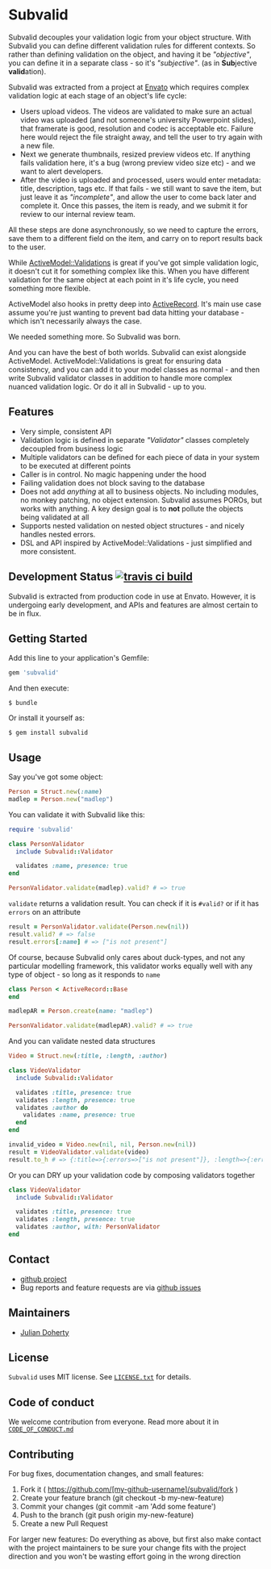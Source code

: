 # Subvalid

Subvalid decouples your validation logic from your object structure. With
Subvalid you can define different validation rules for different contexts. So
rather than defining validation on the object, and having it be _"objective"_,
you can define it in a separate class - so it's _"subjective"_. (as in **Sub**jective
**valid**ation).

Subvalid was extracted from a project at [Envato](http://envato.com) which
requires complex validation logic at each stage of an object's life cycle:
- Users upload videos. The videos are validated to make sure an actual
  video was uploaded (and not someone's university Powerpoint slides), that
framerate is good, resolution and codec is acceptable etc. Failure here would
reject the file straight away, and tell the user to try again with a new file.
- Next we generate thumbnails, resized preview videos etc. If anything fails
  validation here, it's a bug (wrong preview video size etc) - and we want to
alert developers.
- After the video is uploaded and processed, users would enter metadata: title,
  description, tags etc. If that fails - we still want to save the item, but
just leave it as _"incomplete"_, and allow the user to come back later and
complete it. Once this passes, the item is ready, and we submit it for review to
our internal review team.

All these steps are done asynchronously, so we need to capture the errors, save
them to a different field on the item, and carry on to report results back to
the user.

While
[ActiveModel::Validations](http://api.rubyonrails.org/classes/ActiveModel/Validations.html)
is great if you've got simple validation logic, it doesn't cut it for something
complex like this. When you have different validation for the same object at
each point in it's life cycle, you need something more flexible.

ActiveModel also hooks in pretty deep into
[ActiveRecord](http://guides.rubyonrails.org/active_record_validations.html).
It's main use case assume you're just wanting to prevent bad data hitting your
database - which isn't necessarily always the case.

We needed something more. So Subvalid was born.

And you can have the best of both worlds. Subvalid can exist alongside
ActiveModel. ActiveModel::Validations is great for ensuring data consistency,
and you can add it to your model classes as normal - and then write Subvalid
validator classes in addition to handle more complex nuanced validation logic.
Or do it all in Subvalid - up to you.

## Features
- Very simple, consistent API
- Validation logic is defined in separate _"Validator"_ classes completely
  decoupled from business logic
- Multiple validators can be defined for each piece of data in your system to be
  executed at different points
- Caller is in control. No magic happening under the hood
- Failing validation does not block saving to the database
- Does not add _anything_ at all to business objects. No including modules, no
  monkey patching, no object extension. Subvalid assumes POROs, but works with
anything. A key design goal is to **not** pollute the objects being validated at
all
- Supports nested validation on nested object structures - and nicely handles
  nested errors.
- DSL and API inspired by ActiveModel::Validations - just simplified and more
  consistent.

## Development Status [![travis ci build](https://api.travis-ci.org/envato/subvalid.svg)](https://travis-ci.org/envato/subvalid)

Subvalid is extracted from production code in use at Envato. However, it is undergoing early development, and APIs and features are almost certain to be in flux.

## Getting Started

Add this line to your application's Gemfile:

```ruby
gem 'subvalid'
```

And then execute:

    $ bundle

Or install it yourself as:

    $ gem install subvalid

## Usage

Say you've got some object:
```ruby
Person = Struct.new(:name)
madlep = Person.new("madlep")
```

You can validate it with Subvalid like this:
```ruby
require 'subvalid'

class PersonValidator
  include Subvalid::Validator

  validates :name, presence: true
end

PersonValidator.validate(madlep).valid? # => true
```

`validate` returns a validation result. You can check if it is `#valid?` or if
it has `errors` on an attribute
```ruby
result = PersonValidator.validate(Person.new(nil))
result.valid? # => false
result.errors[:name] # => ["is not present"]
```

Of course, because Subvalid only cares about duck-types, and not any particular
modelling framework, this validator works equally well with any type of object -
so long as it responds to `name`

```ruby
class Person < ActiveRecord::Base
end

madlepAR = Person.create(name: "madlep")

PersonValidator.validate(madlepAR).valid? # => true
```

And you can validate nested data structures
```ruby
Video = Struct.new(:title, :length, :author)

class VideoValidator
  include Subvalid::Validator

  validates :title, presence: true
  validates :length, presence: true
  validates :author do
    validates :name, presence: true
  end
end

invalid_video = Video.new(nil, nil, Person.new(nil))
result = VideoValidator.validate(video)
result.to_h # => {:title=>{:errors=>["is not present"]}, :length=>{:errors=>["is not present"]}, :author=>{:name=>{:errors=>["is not present"]}}}
```


Or you can DRY up your validation code by composing validators together
```ruby
class VideoValidator
  include Subvalid::Validator

  validates :title, presence: true
  validates :length, presence: true
  validates :author, with: PersonValidator
end
```

## Contact

- [github project](https://github.com/envato/subvalid)
- Bug reports and feature requests are via [github issues](https://github.com/envato/subvalid/issues)

## Maintainers

- [Julian Doherty](https://github.com/madlep)

## License

`Subvalid` uses MIT license. See
[`LICENSE.txt`](https://github.com/envato/subvalid/blob/master/LICENSE.txt) for
details.

## Code of conduct

We welcome contribution from everyone. Read more about it in
[`CODE_OF_CONDUCT.md`](https://github.com/envato/subvalid/blob/master/CODE_OF_CONDUCT.md)

## Contributing

For bug fixes, documentation changes, and small features:

1. Fork it ( https://github.com/[my-github-username]/subvalid/fork )
2. Create your feature branch (git checkout -b my-new-feature)
3. Commit your changes (git commit -am 'Add some feature')
4. Push to the branch (git push origin my-new-feature)
5. Create a new Pull Request

For larger new features: Do everything as above, but first also make contact with the project maintainers to be sure your change fits with the project direction and you won't be wasting effort going in the wrong direction
